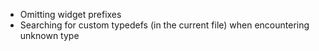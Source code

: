 - Omitting widget prefixes
- Searching for custom typedefs (in the current file) when encountering unknown type
